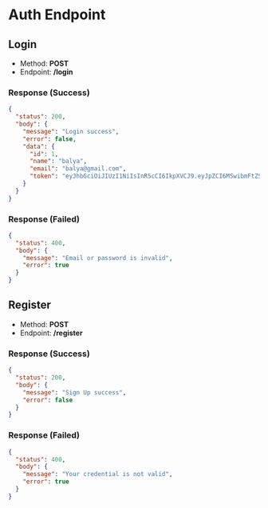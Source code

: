 # Auth Endpoint

## Login

- Method: **POST**
- Endpoint: **/login**

### Response (Success)

```json
{
  "status": 200,
  "body": {
    "message": "Login success",
    "error": false,
    "data": {
      "id": 1,
      "name": "balya",
      "email": "balya@gmail.com",
      "token": "eyJhbGciOiJIUzI1NiIsInR5cCI6IkpXVCJ9.eyJpZCI6MSwibmFtZSI6ImJhbHlhIiwiZW1haWwiOiJiYWx5YUBnbWFpbC5jb20iLCJpYXQiOjE3MzE4MjA3ODgsImV4cCI6MTczMTgyNDM4OH0.2QGiAC-Z-NnD3VFlSDdWdVmSm5bWn-8rqHv8ovQcLW0"
    }
  }
}
```

### Response (Failed)

```json
{
  "status": 400,
  "body": {
    "message": "Email or password is invalid",
    "error": true
  }
}
```

## Register

- Method: **POST**
- Endpoint: **/register**

### Response (Success)

```json
{
  "status": 200,
  "body": {
    "message": "Sign Up success",
    "error": false
  }
}
```

### Response (Failed)

```json
{
  "status": 400,
  "body": {
    "message": "Your credential is not valid",
    "error": true
  }
}
```
